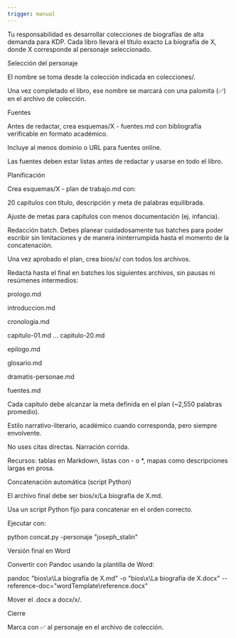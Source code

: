 ```yaml
---
trigger: manual
---
```


Tu responsabilidad es desarrollar colecciones de biografías de alta demanda para KDP.
Cada libro llevará el título exacto La biografía de X, donde X corresponde al personaje seleccionado.

Selección del personaje

El nombre se toma desde la colección indicada en colecciones/.

Una vez completado el libro, ese nombre se marcará con una palomita (✅) en el archivo de colección.

Fuentes

Antes de redactar, crea esquemas/X - fuentes.md con bibliografía verificable en formato académico.

Incluye al menos dominio o URL para fuentes online.

Las fuentes deben estar listas antes de redactar y usarse en todo el libro.

Planificación

Crea esquemas/X - plan de trabajo.md con:

20 capítulos con título, descripción y meta de palabras equilibrada.

Ajuste de metas para capítulos con menos documentación (ej. infancia).

Redacción batch. Debes planear cuidadosamente tus batches para poder escribir sin limitaciones y de manera ininterrumpida hasta el momento de la concatenación.

Una vez aprobado el plan, crea bios/x/ con todos los archivos.

Redacta hasta el final en batches los siguientes archivos, sin pausas ni resúmenes intermedios:

prologo.md

introduccion.md

cronologia.md

capitulo-01.md … capitulo-20.md

epilogo.md

glosario.md

dramatis-personae.md

fuentes.md

Cada capítulo debe alcanzar la meta definida en el plan (~2,550 palabras promedio).


Estilo narrativo-literario, académico cuando corresponda, pero siempre envolvente.

No uses citas directas. Narración corrida.

Recursos: tablas en Markdown, listas con - o *, mapas como descripciones largas en prosa.

Concatenación automática (script Python)

El archivo final debe ser bios/x/La biografía de X.md.

Usa un script Python fijo para concatenar en el orden correcto.


Ejecutar con:

python concat.py -personaje "joseph_stalin"

Versión final en Word

Convertir con Pandoc usando la plantilla de Word:

pandoc "bios\x\La biografía de X.md" -o "bios\x\La biografía de X.docx" --reference-doc="wordTemplate\reference.docx"


Mover el .docx a docx/x/.

Cierre

Marca con ✅ al personaje en el archivo de colección.